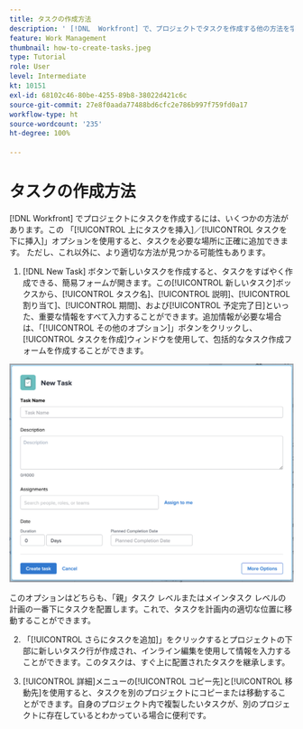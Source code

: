 ```yaml
---
title: タスクの作成方法
description: ' [!DNL  Workfront] で、プロジェクトでタスクを作成する他の方法を学びます。'
feature: Work Management
thumbnail: how-to-create-tasks.jpeg
type: Tutorial
role: User
level: Intermediate
kt: 10151
exl-id: 68102c46-80be-4255-89b8-38022d421c6c
source-git-commit: 27e8f0aada77488bd6cfc2e786b997f759fd0a17
workflow-type: ht
source-wordcount: '235'
ht-degree: 100%

---
```


# タスクの作成方法

[!DNL Workfront] でプロジェクトにタスクを作成するには、いくつかの方法があります。この 「[!UICONTROL 上にタスクを挿入]／[!UICONTROL タスクを下に挿入]」オプションを使用すると、タスクを必要な場所に正確に追加できます。 ただし、これ以外に、より適切な方法が見つかる可能性もあります。

1. [!DNL New Task] ボタンで新しいタスクを作成すると、タスクをすばやく作成できる、簡易フォームが開きます。この[!UICONTROL 新しいタスク]ボックスから、[!UICONTROL タスク名]、[!UICONTROL 説明]、[!UICONTROL 割り当て]、[!UICONTROL 期間]、および[!UICONTROL 予定完了日]といった、重要な情報をすべて入力することができます。追加情報が必要な場合は、「[!UICONTROL その他のオプション]」ボタンをクリックし、[!UICONTROL タスクを作成]ウィンドウを使用して、包括的なタスク作成フォームを作成することができます。

![[!UICONTROL 新規タスク]ウィンドウ](assets/planner-fund-new-task-creation.png)

このオプションはどちらも、「親」タスク レベルまたはメインタスク レベルの計画の一番下にタスクを配置します。これで、タスクを計画内の適切な位置に移動することができます。

2. 「[!UICONTROL さらにタスクを追加]」をクリックするとプロジェクトの下部に新しいタスク行が作成され、インライン編集を使用して情報を入力することができます。このタスクは、すぐ上に配置されたタスクを継承します。

3. [!UICONTROL 詳細]メニューの[!UICONTROL コピー先]と[!UICONTROL 移動先]を使用すると、タスクを別のプロジェクトにコピーまたは移動することができます。自身のプロジェクト内で複製したいタスクが、別のプロジェクトに存在しているとわかっている場合に便利です。

<!---
should we add duplicate?
--->

<!---
learn more urls:
Create tasks in a project
Delete tasks
Copy and duplicate tasks
Edit tasks 
Create subtasks
--->

